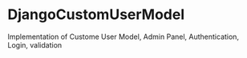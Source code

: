 # DjangoCustomUserModel
Implementation of Custome User Model, Admin Panel, Authentication, Login, validation
